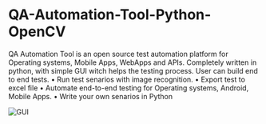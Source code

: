 # QA-Automation-Tool-Python-OpenCV

QA Automation Tool is an open source test automation platform for Operating systems, Mobile Apps, WebApps and APIs.
Completely written in python, with simple GUI witch helps the testing process.
User can build end to end tests.
  •	Run test senarios with image recognition.
  •	Export test to excel file
  •	Automate end-to-end testing for Operating systems, Android, Mobile Apps.
  •	Write your own senarios in Python
  
![GUI](https://user-images.githubusercontent.com/90090243/182790653-3160f3ef-1f95-4c17-b56b-6b2625d0c307.PNG)
  

  

  
